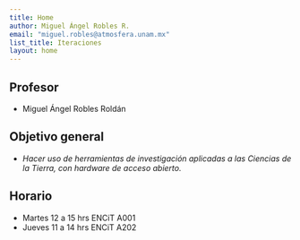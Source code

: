 ```yaml
---
title: Home
author: Miguel Ángel Robles R.
email: "miguel.robles@atmosfera.unam.mx"
list_title: Iteraciones
layout: home
---
```


## Profesor
* Miguel Ángel Robles Roldán

## Objetivo general
* *Hacer uso de herramientas de investigación aplicadas a las Ciencias de la Tierra, con hardware de acceso abierto.*

## Horario
* Martes 12 a 15 hrs ENCiT A001
* Jueves 11 a 14 hrs ENCiT A202
